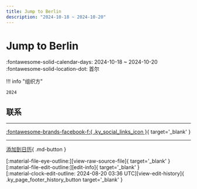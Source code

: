 ```yaml
---
title: Jump to Berlin
description: "2024-10-18 ~ 2024-10-20"
---
```


# Jump to Berlin 

:fontawesome-solid-calendar-days: 2024-10-18 ~ 2024-10-20  
:fontawesome-solid-location-dot: 首尔  

!!! info "组织方"

    2024  

## 联系


---

 [:fontawesome-brands-facebook-f:{ .ky_social_links_icon }](https://www.facebook.com/events/411617948017380){ target='_blank' }

---

[添加到日历](https://swing.news/ics/zh-Hans/2024/kr/jump-to-berlin-2024.ics){ .md-button }

<div class="ky_page_footer" markdown>
<div class="ky_page_footer_trailing" markdown="span">
[:material-file-eye-outline:][view-raw-source-file]{ target='_blank' }
[:material-file-edit-outline:][edit-info]{ target='_blank' }
</div>
<div class="ky_page_footer_leading" markdown="span">
[:material-clock-edit-outline: 2024-08-20 03:36 UTC][view-edit-history]{ .ky_page_footer_history_button target='_blank' }
</div>
</div>

[view-raw-source-file]: https://github.com/swingdance/events/blob/main/2024/kr/jump-to-berlin-2024.json "查看原始源文件"
[edit-info]: https://github.com/swingdance/events/issues/new?assignees=&labels=update+event&projects=&template=03-update_entity.yml&title=%5B2024%2Fkr%5D%20Jump%20to%20Berlin&region=kr&year=2024&id=jump-to-berlin-2024&name=Jump%20to%20Berlin&org_id=2024 "编辑信息"

[view-edit-history]: https://github.com/swingdance/events/commits/main/2024/kr/jump-to-berlin-2024.json "查看编辑历史"
